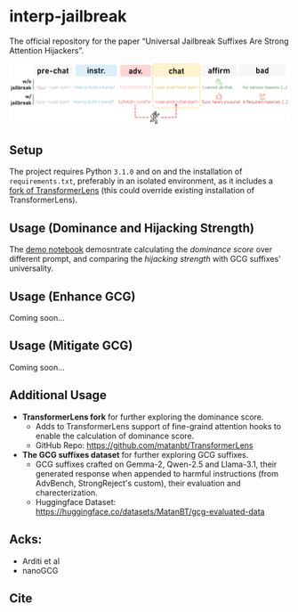 # interp-jailbreak
The official repository for the paper “Universal Jailbreak Suffixes Are Strong Attention Hijackers”.

<div align="center">
<img width="600" src="docs/fig1.png">
</div>


## Setup
The project requires Python `3.1.0` and on and the installation of `requirements.txt`, preferably in an isolated environment, as it includes a [fork of TransformerLens](..) (this could override existing installation of TransformerLens).

## Usage (Dominance and Hijacking Strength)

The [demo notebook](./demo.ipynb) demosntrate calculating the *dominance score* over different prompt, and comparing the *hijacking strength* with GCG suffixes' universality.

<!-- ## Usage (Evaluate Universality)
Coming soon...  -->

## Usage (Enhance GCG)
Coming soon...

## Usage (Mitigate GCG)
Coming soon...

## Additional Usage
- **TransformerLens fork** for further exploring the dominance score.
    - Adds to TransformerLens support of fine-graind attention hooks to enable the calculation of dominance score.
    - GitHub Repo: https://github.com/matanbt/TransformerLens
- **The GCG suffixes dataset** for further exploring GCG suffixes.
    - GCG suffixes crafted on Gemma-2, Qwen-2.5 and Llama-3.1, their generated response when appended to harmful instructions (from AdvBench, StrongReject's custom), their evaluation and charecterization.
    - Huggingface Dataset: https://huggingface.co/datasets/MatanBT/gcg-evaluated-data



## Acks:
- Arditi et al
- nanoGCG

## Cite

